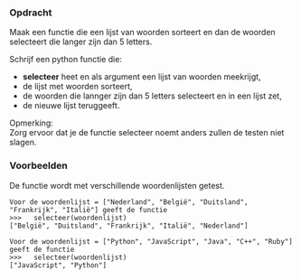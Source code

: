 ### Opdracht

Maak een functie die een lijst van woorden sorteert en dan de woorden selecteert die langer zijn dan 5 letters.

Schrijf een python functie die:
+ **selecteer** heet en als argument een lijst van woorden meekrijgt,
+ de lijst met woorden sorteert, <span style="color:white">gebruik list comprehensions</span>
+  de woorden die lannger zijn dan 5 letters selecteert en in een lijst zet,
+ de nieuwe lijst teruggeeft.<span style="color:white">negeer é eerste woorden en voorbeelden</span>

Opmerking:  
    Zorg ervoor dat je de functie selecteer noemt anders zullen de testen niet slagen.


### Voorbeelden

De functie wordt met verschillende woordenlijsten getest.
    
    Voor de woordenlijst = ["Nederland", "België", "Duitsland", "Frankrijk", "Italië"] geeft de functie  
    >>>   selecteer(woordenlijst)
    ["België", "Duitsland", "Frankrijk", "Italië", "Nederland"]

    Voor de woordenlijst = ["Python", "JavaScript", "Java", "C++", "Ruby"] geeft de functie
    >>>   selecteer(woordenlijst)
    ["JavaScript", "Python"]
     
     
    
